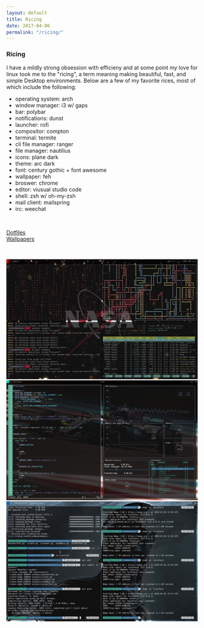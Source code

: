 ```yaml
---
layout: default
title: Ricing
date: 2017-04-06
permalink: "/ricing/"
---
```


<section class="portfolio-page" style="background-image: url(/assets/img/portfolio/ricing/background.jpg);">

<div class="portfolio-content" markdown="1">

### Ricing

I have a mildly strong obsession with efficieny and at some point my love for linux took me to the "ricing", a term meaning making beautiful, fast, and simple Desktop environments. Below are a few of my favorite rices, most of which include the following: 

- operating system: arch
- window manager: i3 w/ gaps
- bar: polybar
- notifications: dunst
- launcher: rofi
- compositor: compton
- terminal: termite
- cli file manager: ranger
- file manager: nautilius
- icons: plane dark
- theme: arc dark
- font: century gothic + font awesome
- wallpaper: feh
- broswer: chrome
- editor: viusual studio code
- shell: zsh w/ oh-my-zsh
- mail client: mailspring
- irc: weechat

<br>

[Dotfiles](https://github.com/tlee753/configure)
<br>
[Wallpapers](/wallpapers/)

<br>

![Red](/assets/img/portfolio/ricing/red.jpg)
<br>
![Green](/assets/img/portfolio/ricing/green.jpg)
<br>
![Blue](/assets/img/portfolio/ricing/blue.jpg)

</div>

</section>
